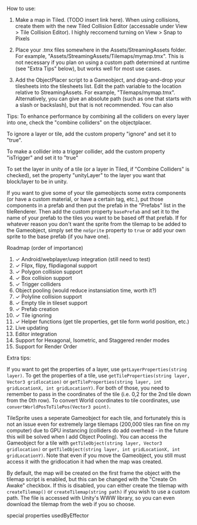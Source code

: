How to use:

1. Make a map in Tiled. (TODO insert link here). When using collisions, create them with the new Tiled Collision Editor (accessable under View > Tile Collision Editor). I highly reccomend turning on View > Snap to Pixels

2. Place your .tmx files somewhere in the Assets/StreamingAssets folder. For example, "Assets/StreamingAssets/Tilemaps/mymap.tmx". This is not necessary if you plan on using a custom path determined at runtime (see "Extra Tips" below), but works well for most use cases.

4. Add the ObjectPlacer script to a Gameobject, and drag-and-drop your tilesheets into the tilesheets list. Edit the path variable to the location relative to StreamingAssets. For example, "Tilemaps/mymap.tmx". Alternatively, you can give an absolute path (such as one that starts with a slash or backslash), but that is not recommended. You can also

Tips:
To enhance performance by combining all the colliders on every layer into one, check the "combine colliders" on the objectplacer.

To ignore a layer or tile, add the custom property "ignore" and set it to "true".  

To make a collider into a trigger collider, add the custom property "isTrigger" and set it to "true"  

To set the layer in unity of a tile (or a layer in Tiled, if "Combine Colliders" is checked), set the property "unityLayer" to the layer you want that block/layer to be in unity.

If you want to give some of your tile gameobjects some extra components (or have a custom material, or have a certain tag, etc.), put those components in a prefab and then put the prefab in the "Prefabs" list in the tileRenderer. Then add the custom property `basePrefab` and set it to the name of your prefab to the tiles you want to be based off that prefab. If for whatever reason you don't want the sprite from the tilemap to be added to the Gameobject, simply set the `noSprite` property to `true` or add your own sprite to the base prefab (if you have one).

Roadmap (order of importance)
1. ✓ Android/webplayer/uwp integration (still need to test)  
2. ✓ Flipx, flipy, flipdiagonal support  
3. ✓ Polygon collision support    
4. ✓ Box collision support    
5. ✓ Trigger colliders  
6. Object pooling (would reduce instansiation time, worth it?)
7. ✓ Polyline collision support    
8. ✓ Empty tile in tileset support  
9. ✓ Prefab creation  
10. ✓ Tile ignoring  
11. ✓ Helper functions (get tile properties, get tile form world position, etc.)  
12. Live updating  
13. Editor integration  
14. Support for Hexagonal, Isometric, and Staggered render modes
15. Support for Render Order

Extra tips:

If you want to get the properties of a layer, use `getLayerProperties(string layer)`. To get the properties of a tile, use `getTileProperties(string layer, Vector3 gridlocation)` or `getTileProperties(string layer, int gridLocationX, int gridLocationY)`. For both of those, you need to remember to pass in the coordinates of the tile (i.e. 0,2 for the 2nd tile down from the 0th row). To convert World coordinates to tile coordinates, use `convertWorldPosToTilePos(Vector3 point)`.  

TileSprite uses a seperate Gameobject for each tile, and fortunately this is not an issue even for extremely large tilemaps (200,000 tiles ran fine on my computer) due to GPU instancing (colliders do add overhead - in the future this will be solved when I add Object Pooling). You can access the Gameobject for a tile with `getTileObject(string layer, Vector3 gridlocation)` or `getTileObject(string layer, int gridLocationX, int gridLocationY)`. Note that even if you move the Gameobject, you still must access it with the gridlocation it had when the map was created.

By default, the map will be created on the first frame the object with the tilemap script is enabled, but this can be changed with the "Create On Awake" checkbox. If this is disabled, you can either create the tilemap with `createTilemap()` or `createTilemap(string path)` if you wish to use a custom path. The file is accessed with Unity's WWW library, so you can even download the tilemap from the web if you so choose.


special properties
usedByEffector
